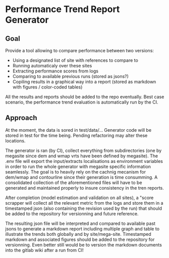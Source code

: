 # Performance Trend Report Generator

## Goal

Provide a tool allowing to compare performance between two versions:

- Using a designated list of site with references to compare to
- Running automaticaly over these sites
- Extracting performance scores from logs
- Comparing to available previous runs (stored as jsons?)
- Copiling results in a graphical way into a report (stored as markdown with figures / color-coded tables)

All the results and reports should be added to the repo eventually. Best case scenario, the performance trend evaluation is automatically run by the CI.

## Approach

At the moment, the data is sored in test/data/... Generator code will be stored in test for the time being. Pending refactoring may alter these locations.

The generator is ran (by CI), collect everything from subdirectories (one by megasite since dem and wmap vrts have been defined by megasite). The .env file will export the input/extracts localisations as environment variables in order to run the whole generator with megasite specific information seamlessly. The goal is to heavily rely on the cachnig mecanism for dem/wmap and contourline since their generation is time consumming. A consolidated collection of the aforementioned files will have to be generated and maintained properly to insure consistency in the tren reports.

After completion (model estimation and validation on all sites), a "score scrapper will collect all the relevant metric from the logs and store them in a timestamped json (also containing the revision used by the run) that should be added to the repository for versionning and future reference.

The resulting json file will be interpreted and compared to available past jsons to generate a markdown report including multiple graph and table to illustrate the trends both globally and by site/mega-site. Timestamped markdown and associated figures should be added to the repository for versionning. Even better still would be to version the markdown documents into the gitlab wiki after a run from CI!
